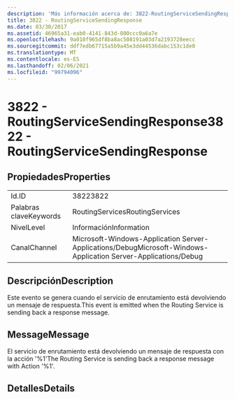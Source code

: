 ```yaml
---
description: 'Más información acerca de: 3822-RoutingServiceSendingResponse'
title: 3822 - RoutingServiceSendingResponse
ms.date: 03/30/2017
ms.assetid: 46965a31-eab0-4141-843d-800ccc0a6a7e
ms.openlocfilehash: 9a010f965df8ba8ac508191a03d7a2193728eecc
ms.sourcegitcommit: ddf7edb67715a5b9a45e3dd44536dabc153c1de0
ms.translationtype: MT
ms.contentlocale: es-ES
ms.lasthandoff: 02/06/2021
ms.locfileid: "99794096"
---
```

# <a name="3822---routingservicesendingresponse"></a><span data-ttu-id="d51d8-103">3822 - RoutingServiceSendingResponse</span><span class="sxs-lookup"><span data-stu-id="d51d8-103">3822 - RoutingServiceSendingResponse</span></span>

## <a name="properties"></a><span data-ttu-id="d51d8-104">Propiedades</span><span class="sxs-lookup"><span data-stu-id="d51d8-104">Properties</span></span>  
  
|||  
|-|-|  
|<span data-ttu-id="d51d8-105">Id.</span><span class="sxs-lookup"><span data-stu-id="d51d8-105">ID</span></span>|<span data-ttu-id="d51d8-106">3822</span><span class="sxs-lookup"><span data-stu-id="d51d8-106">3822</span></span>|  
|<span data-ttu-id="d51d8-107">Palabras clave</span><span class="sxs-lookup"><span data-stu-id="d51d8-107">Keywords</span></span>|<span data-ttu-id="d51d8-108">RoutingServices</span><span class="sxs-lookup"><span data-stu-id="d51d8-108">RoutingServices</span></span>|  
|<span data-ttu-id="d51d8-109">Nivel</span><span class="sxs-lookup"><span data-stu-id="d51d8-109">Level</span></span>|<span data-ttu-id="d51d8-110">Información</span><span class="sxs-lookup"><span data-stu-id="d51d8-110">Information</span></span>|  
|<span data-ttu-id="d51d8-111">Canal</span><span class="sxs-lookup"><span data-stu-id="d51d8-111">Channel</span></span>|<span data-ttu-id="d51d8-112">Microsoft-Windows-Application Server-Applications/Debug</span><span class="sxs-lookup"><span data-stu-id="d51d8-112">Microsoft-Windows-Application Server-Applications/Debug</span></span>|  
  
## <a name="description"></a><span data-ttu-id="d51d8-113">Descripción</span><span class="sxs-lookup"><span data-stu-id="d51d8-113">Description</span></span>  

 <span data-ttu-id="d51d8-114">Este evento se genera cuando el servicio de enrutamiento está devolviendo un mensaje de respuesta.</span><span class="sxs-lookup"><span data-stu-id="d51d8-114">This event is emitted when the Routing Service is sending back a response message.</span></span>  
  
## <a name="message"></a><span data-ttu-id="d51d8-115">Message</span><span class="sxs-lookup"><span data-stu-id="d51d8-115">Message</span></span>  

 <span data-ttu-id="d51d8-116">El servicio de enrutamiento está devolviendo un mensaje de respuesta con la acción '%1'</span><span class="sxs-lookup"><span data-stu-id="d51d8-116">The Routing Service is sending back a response message with Action '%1'.</span></span>  
  
## <a name="details"></a><span data-ttu-id="d51d8-117">Detalles</span><span class="sxs-lookup"><span data-stu-id="d51d8-117">Details</span></span>
